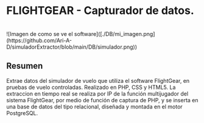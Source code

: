 <h1>FLIGHTGEAR - Capturador de datos.</h1><br>
![Imagen de como se ve el software]([./DB/mi_imagen.png](https://github.com/Ari-A-D/simuladorExtractor/blob/main/DB/simulador.png))

<h2>Resumen</h2>
Extrae datos del simulador de vuelo que utiliza el software FlightGear, en pruebas de vuelo controladas. 
Realizado en PHP, CSS y HTML5. 
La extraccion en tiempo real se realiza por IP de la función multijugador del sistema FlightGear, por medio de función de captura de PHP, y se inserta en una base de datos
del tipo relacional, diseñada y montada en el motor PostgreSQL.
